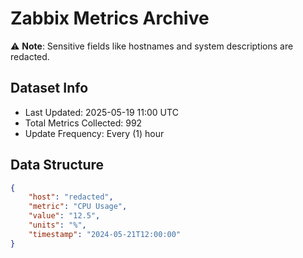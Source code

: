 # Zabbix Metrics Archive

⚠️ **Note**: Sensitive fields like hostnames and system descriptions are redacted.

## Dataset Info
- Last Updated: 2025-05-19 11:00 UTC
- Total Metrics Collected: 992
- Update Frequency: Every (1) hour

## Data Structure
```json
{
    "host": "redacted",
    "metric": "CPU Usage",
    "value": "12.5",
    "units": "%",
    "timestamp": "2024-05-21T12:00:00"
}
```
